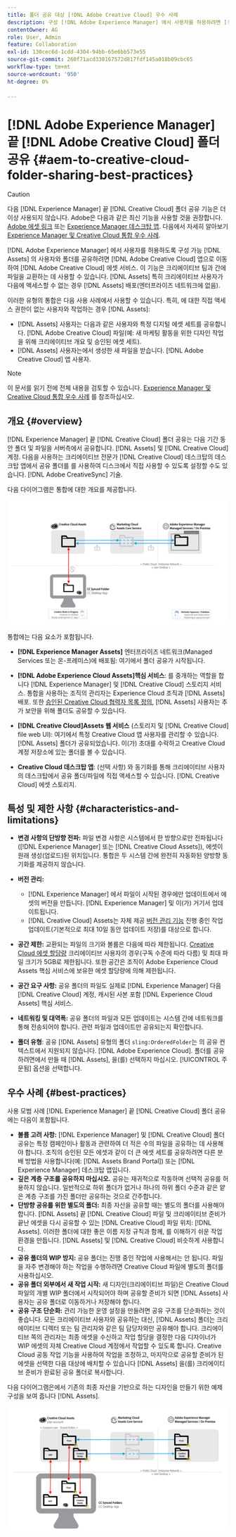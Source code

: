 ```yaml
---
title: 폴더 공유 대상 [!DNL Adobe Creative Cloud] 우수 사례
description: 구성 [!DNL Adobe Experience Manager] 에서 사용자를 허용하려면 [!DNL Experience Manager Assets] Adobe Creative Cloud 사용자와 폴더를 교환하려는 경우
contentOwner: AG
role: User, Admin
feature: Collaboration
exl-id: 130cec6d-1cdd-4304-94bb-65e6bb573e55
source-git-commit: 260f71acd330167572d817fdf145a018b09cbc65
workflow-type: tm+mt
source-wordcount: '950'
ht-degree: 0%

---
```


# [!DNL Adobe Experience Manager] 끝 [!DNL Adobe Creative Cloud] 폴더 공유 {#aem-to-creative-cloud-folder-sharing-best-practices}

>[!CAUTION]
>
>다음 [!DNL Experience Manager] 끝 [!DNL Creative Cloud] 폴더 공유 기능은 더 이상 사용되지 않습니다. Adobe은 다음과 같은 최신 기능을 사용할 것을 권장합니다. [Adobe 에셋 링크](https://helpx.adobe.com/kr/enterprise/using/adobe-asset-link.html) 또는 [Experience Manager 데스크탑 앱](https://experienceleague.adobe.com/docs/experience-manager-desktop-app/using/using.html). 다음에서 자세히 알아보기 [Experience Manager 및 Creative Cloud 통합 우수 사례](/help/assets/aem-cc-integration-best-practices.md).

[!DNL Adobe Experience Manager] 에서 사용자를 허용하도록 구성 가능 [!DNL Assets] 의 사용자와 폴더를 공유하려면 [!DNL Adobe Creative Cloud] 앱으로 이동하여 [!DNL Adobe Creative Cloud] 에셋 서비스. 이 기능은 크리에이티브 팀과 간에 파일을 교환하는 데 사용할 수 있습니다. [!DNL Assets] 특히 크리에이티브 사용자가 다음에 액세스할 수 없는 경우 [!DNL Assets] 배포(엔터프라이즈 네트워크에 없음).

이러한 유형의 통합은 다음 사용 사례에서 사용할 수 있습니다. 특히, 에 대한 직접 액세스 권한이 없는 사용자와 작업하는 경우 [!DNL Assets]:

* [!DNL Assets] 사용자는 다음과 같은 사용자와 특정 디지털 에셋 세트를 공유합니다. [!DNL Adobe Creative Cloud] 파일(예: 새 마케팅 활동을 위한 디자인 작업을 위해 크리에이티브 개요 및 승인된 에셋 세트).
* [!DNL Assets] 사용자는에서 생성한 새 파일을 받습니다. [!DNL Adobe Creative Cloud] 앱 사용자.

>[!NOTE]
>
>이 문서를 읽기 전에 전체 내용을 검토할 수 있습니다. [Experience Manager 및 Creative Cloud 통합 우수 사례](/help/assets/aem-cc-integration-best-practices.md) 를 참조하십시오.

## 개요 {#overview}

[!DNL Experience Manager] 끝 [!DNL Creative Cloud] 폴더 공유는 다음 기간 동안 폴더 및 파일을 서버측에서 공유합니다. [!DNL Assets] 및 [!DNL Creative Cloud] 계정. 다음을 사용하는 크리에이티브 전문가 [!DNL Creative Cloud] 데스크탑의 데스크탑 앱에서 공유 폴더를 를 사용하여 디스크에서 직접 사용할 수 있도록 설정할 수도 있습니다. [!DNL Adobe CreativeSync] 기술.

다음 다이어그램은 통합에 대한 개요를 제공합니다.

![chlimage_1-179](assets/chlimage_1-406.png)

통합에는 다음 요소가 포함됩니다.

* **[!DNL Experience Manager Assets]** 엔터프라이즈 네트워크(Managed Services 또는 온-프레미스)에 배포됨: 여기에서 폴더 공유가 시작됩니다.
* **[!DNL Adobe Experience Cloud Assets]핵심 서비스**: 를 중개하는 역할을 합니다 [!DNL Experience Manager] 및 [!DNL Creative Cloud] 스토리지 서비스. 통합을 사용하는 조직의 관리자는 Experience Cloud 조직과 [!DNL Assets] 배포. 또한 [승인된 Creative Cloud 협력자 목록 정의](https://experienceleague.adobe.com/docs/core-services/interface/services/assets/t-admin-add-cc-user.html), [!DNL Assets] 사용자는 추가 보안을 위해 폴더도 공유할 수 있습니다.

* **[!DNL Creative Cloud]Assets 웹 서비스** (스토리지 및 [!DNL Creative Cloud] file web UI): 여기에서 특정 Creative Cloud 앱 사용자를 관리할 수 있습니다. [!DNL Assets] 폴더가 공유되었습니다. 이(가) 초대를 수락하고 Creative Cloud 계정 저장소에 있는 폴더를 볼 수 있습니다.
* **Creative Cloud 데스크탑 앱**: (선택 사항) 와 동기화를 통해 크리에이티브 사용자의 데스크탑에서 공유 폴더/파일에 직접 액세스할 수 있습니다. [!DNL Creative Cloud] 에셋 스토리지.

## 특성 및 제한 사항 {#characteristics-and-limitations}

* **변경 사항의 단방향 전파:** 파일 변경 사항은 시스템에서 한 방향으로만 전파됩니다([!DNL Experience Manager] 또는 [!DNL Creative Cloud Assets]), 에셋이 원래 생성(업로드)된 위치입니다. 통합은 두 시스템 간에 완전히 자동화된 양방향 동기화를 제공하지 않습니다.
* **버전 관리:**

   * [!DNL Experience Manager] 에서 파일이 시작된 경우에만 업데이트에서 에셋의 버전을 만듭니다. [!DNL Experience Manager] 및 이(가) 거기서 업데이트됩니다.
   * [!DNL Creative Cloud] Assets는 자체 제공 [버전 관리 기능](https://helpx.adobe.com/creative-cloud/help/versioning-faq.html) 진행 중인 작업 업데이트(기본적으로 최대 10일 동안 업데이트 저장)를 대상으로 합니다.

* **공간 제한:** 교환되는 파일의 크기와 볼륨은 다음에 따라 제한됩니다. [Creative Cloud 에셋 할당량](https://helpx.adobe.com/creative-cloud/kb/file-storage-quota.html) 크리에이티브 사용자의 경우(구독 수준에 따라 다름) 및 최대 파일 크기가 5GB로 제한됩니다. 또한 공간은 조직이 Adobe Experience Cloud Assets 핵심 서비스에 보유한 에셋 할당량에 의해 제한됩니다.

* **공간 요구 사항:** 공유 폴더의 파일도 실제로 [!DNL Experience Manager] 다음 [!DNL Creative Cloud] 계정, 캐시된 사본 포함 [!DNL Experience Cloud Assets] 핵심 서비스.
* **네트워킹 및 대역폭:** 공유 폴더의 파일과 모든 업데이트는 시스템 간에 네트워크를 통해 전송되어야 합니다. 관련 파일과 업데이트만 공유되는지 확인합니다.
* **폴더 유형**: 공유 [!DNL Assets] 유형의 폴더 `sling:OrderedFolder`는 의 공유 컨텍스트에서 지원되지 않습니다. [!DNL Adobe Experience Cloud]. 폴더를 공유하려면에서 만들 때 [!DNL Assets], 을(를) 선택하지 마십시오. [!UICONTROL 주문됨] 옵션을 선택합니다.

## 우수 사례 {#best-practices}

사용 모범 사례 [!DNL Experience Manager] 끝 [!DNL Creative Cloud] 폴더 공유에는 다음이 포함됩니다.

* **볼륨 고려 사항:** [!DNL Experience Manager] 및 [!DNL Creative Cloud] 폴더 공유는 특정 캠페인이나 활동과 관련하여 더 적은 수의 파일을 공유하는 데 사용해야 합니다. 조직의 승인된 모든 에셋과 같이 더 큰 에셋 세트를 공유하려면 다른 분배 방법을 사용합니다(예: [!DNL Assets Brand Portal]) 또는 [!DNL Experience Manager] 데스크탑 앱입니다.
* **깊은 계층 구조를 공유하지 마십시오.** 공유는 재귀적으로 작동하며 선택적 공유를 허용하지 않습니다. 일반적으로 하위 폴더가 없거나 하나의 하위 폴더 수준과 같은 얕은 계층 구조를 가진 폴더만 공유하는 것으로 간주합니다.
* **단방향 공유를 위한 별도의 폴더:** 최종 자산을 공유할 때는 별도의 폴더를 사용해야 합니다. [!DNL Assets] 끝 [!DNL Creative Cloud] 파일 및 크리에이티브 준비가 끝난 에셋을 다시 공유할 수 있는 [!DNL Creative Cloud] 파일 위치: [!DNL Assets]. 이러한 폴더에 대한 좋은 이름 지정 규칙과 함께, 를 이해하기 쉬운 작업 환경을 만듭니다. [!DNL Assets] 및 [!DNL Creative Cloud] 비슷하게 사용합니다.
* **공유 폴더의 WIP 방지:** 공유 폴더는 진행 중인 작업에 사용해서는 안 됩니다. 파일을 자주 변경해야 하는 작업을 수행하려면 Creative Cloud 파일에 별도의 폴더를 사용하십시오.
* **공유 폴더 외부에서 새 작업 시작:** 새 디자인(크리에이티브 파일)은 Creative Cloud 파일의 개별 WIP 폴더에서 시작되어야 하며 공유할 준비가 되면 [!DNL Assets] 사용자는 공유 폴더로 이동하거나 저장해야 합니다.
* **공유 구조 단순화:** 관리 가능한 운영 설정을 만들려면 공유 구조를 단순화하는 것이 좋습니다. 모든 크리에이티브 사용자와 공유하는 대신, [!DNL Assets] 폴더는 크리에이티브 디렉터 또는 팀 관리자와 같은 팀 담당자와만 공유해야 합니다. 크리에이티브 쪽의 관리자는 최종 에셋을 수신하고 작업 할당을 결정한 다음 디자이너가 WIP 에셋의 자체 Creative Cloud 계정에서 작업할 수 있도록 합니다. Creative Cloud 공동 작업 기능을 사용하여 작업을 조정하고, 마지막으로 공유할 준비가 된 에셋을 선택한 다음 대상에 배치할 수 있습니다 [!DNL Assets] 을(를) 크리에이티브 준비가 완료된 공유 폴더로 복사합니다.

다음 다이어그램은에서 기존의 최종 자산을 기반으로 하는 디자인을 만들기 위한 예제 구성을 보여 줍니다 [!DNL Assets].

![chlimage_1-180](assets/chlimage_1-407.png)
